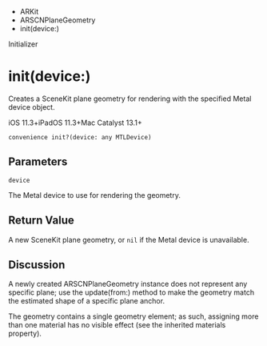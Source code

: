

- ARKit
- ARSCNPlaneGeometry
-  init(device:) 

Initializer

# init(device:)

Creates a SceneKit plane geometry for rendering with the specified Metal device object.

iOS 11.3+iPadOS 11.3+Mac Catalyst 13.1+

``` source
convenience init?(device: any MTLDevice)
```

## Parameters 

`device`  

The Metal device to use for rendering the geometry.

## Return Value

A new SceneKit plane geometry, or `nil` if the Metal device is unavailable.

## Discussion

A newly created ARSCNPlaneGeometry instance does not represent any specific plane; use the update(from:) method to make the geometry match the estimated shape of a specific plane anchor.

The geometry contains a single geometry element; as such, assigning more than one material has no visible effect (see the inherited materials property).

